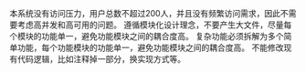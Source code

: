本系统没有访问压力，用户总数不超过200人，并且没有频繁访问需求，因此不需要考虑高并发和高可用的问题。
遵循模块化设计理念，不要产生大文件，尽量每个模块的功能单一，避免功能模块之间的耦合度高。
复杂功能必须拆解为多个简单功能，每个功能模块的功能单一，避免功能模块之间的耦合度高。
不能修改现有代码逻辑，比如注释掉一部分，换实现方式等。